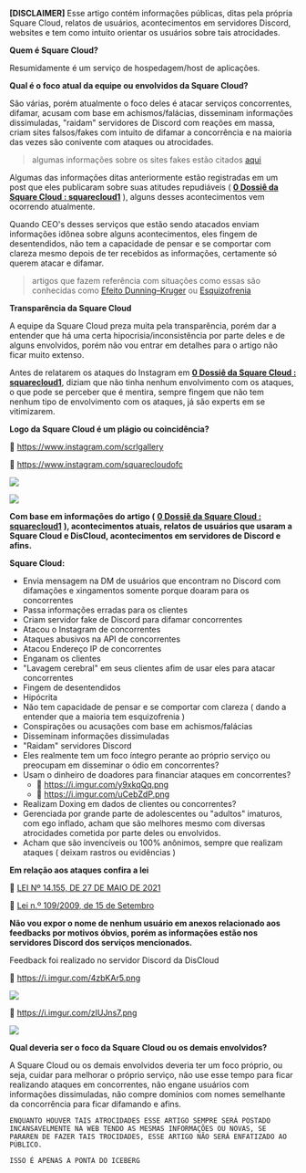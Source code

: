 **\[DISCLAIMER\]** Esse artigo contém informações públicas, ditas pela própria Square Cloud, relatos de usuários, acontecimentos em servidores Discord, websites e tem como intuito orientar os usuários sobre tais atrocidades. 

**Quem é Square Cloud?**

Resumidamente é um serviço de hospedagem/host de aplicações.

**Qual é o foco atual da equipe ou envolvidos da Square Cloud?**

São várias, porém atualmente o foco deles é atacar serviços concorrentes, difamar, acusam com base em achismos/falácias, disseminam informações dissimuladas, "raidam" servidores de Discord com reações em massa, criam sites falsos/fakes com intuito de difamar a concorrência e na maioria das vezes são conivente com ataques ou atrocidades.

>algumas informações sobre os sites fakes estão citados [aqui](https://github.com/CopyCloud-v2/verdadeira-face/tree/main/pérolas/Quantos%20sites%20fakes%20vão%20criar%20usando%20o%20nome%20da%20DisCloud)

Algumas das informações ditas anteriormente estão registradas em um post que eles publicaram sobre suas atitudes repudiáveis ( [**0 Dossiê da Square Cloud : squarecloud1**](https://www.reddit.com/user/squarecloud1/comments/vvtqrk/0_dossi%C3%AA_da_square_cloud/) ), alguns desses acontecimentos vem ocorrendo atualmente.

Quando CEO's desses serviços que estão sendo atacados enviam informações idônea sobre alguns acontecimentos, eles fingem de desentendidos, não tem a capacidade de pensar e se comportar com clareza mesmo depois de ter recebidos as informações, certamente só querem atacar e difamar.

>artigos que fazem referência com situações como essas são conhecidas como [Efeito Dunning–Kruger](https://pt.wikipedia.org/wiki/Efeito_Dunning%E2%80%93Kruger) ou [Esquizofrenia](https://pt.wikipedia.org/wiki/Esquizofrenia)

**Transparência da Square Cloud**

A equipe da Square Cloud preza muita pela transparência, porém dar a entender que há uma certa hipocrisia/inconsistência por parte deles e de alguns envolvidos, porém não vou entrar em detalhes para o artigo não ficar muito extenso.

Antes de relatarem os ataques do Instagram em [**0 Dossiê da Square Cloud : squarecloud1**](https://www.reddit.com/user/squarecloud1/comments/vvtqrk/0_dossi%C3%AA_da_square_cloud/), diziam que não tinha nenhum envolvimento com os ataques, o que pode se perceber que é mentira, sempre fingem que não tem nenhum tipo de envolvimento com os ataques, já são experts em se vitimizarem.

**Logo da Square Cloud é um plágio ou coincidência?**

🔗 https://www.instagram.com/scrlgallery

🔗 https://www.instagram.com/squarecloudofc

![](https://i.imgur.com/RwFmpc5.png)

![](https://i.imgur.com/mSBZwTb.png)

**Com base em informações do artigo (** [**0 Dossiê da Square Cloud : squarecloud1**](https://www.reddit.com/user/squarecloud1/comments/vvtqrk/0_dossi%C3%AA_da_square_cloud/) **), acontecimentos atuais, relatos de usuários que usaram a Square Cloud e DisCloud, acontecimentos em servidores de Discord e afins.**

**Square Cloud:**

* Envia mensagem na DM de usuários que encontram no Discord com difamações e xingamentos somente porque doaram para os concorrentes
* Passa informações erradas para os clientes
* Criam servidor fake de Discord para difamar concorrentes
* Atacou o Instagram de concorrentes
* Ataques abusivos na API de concorrentes
* Atacou Endereço IP de concorrentes
* Enganam os clientes
* "Lavagem cerebral" em seus clientes afim de usar eles para atacar concorrentes
* Fingem de desentendidos
* Hipócrita
* Não tem capacidade de pensar e se comportar com clareza ( dando a entender que a maioria tem esquizofrenia )
* Conspirações ou acusações com base em achismos/falácias
* Disseminam informações dissimuladas
* "Raidam" servidores Discord
* Eles realmente tem um foco íntegro perante ao próprio serviço ou preocupam em disseminar o ódio em concorrentes?
* Usam o dinheiro de doadores para financiar ataques em concorrentes? 
  - 🔗 https://i.imgur.com/y9xkqQq.png
  - 🔗  https://i.imgur.com/uCebZdP.png
* Realizam Doxing em dados de clientes ou concorrentes?
* Gerenciada por grande parte de adolescentes ou "adultos" imaturos, com ego inflado, acham que são melhores mesmo com diversas atrocidades cometida por parte deles ou envolvidos.
* Acham que são invencíveis ou 100% anônimos, sempre que realizam ataques ( deixam rastros ou evidências )

**Em relação aos ataques confira a lei**

🔗 [LEI Nº 14.155, DE 27 DE MAIO DE 2021](https://www.planalto.gov.br/ccivil_03/_ato2019-2022/2021/lei/L14155.htm)

🔗 [Lei n.º 109/2009, de 15 de Setembro](https://www.pgdlisboa.pt/leis/lei_mostra_articulado.php?nid=1137&tabela=leis)

**Não vou expor o nome de nenhum usuário em anexos relacionado aos feedbacks por motivos óbvios, porém as informações estão nos servidores Discord dos serviços mencionados.**

Feedback foi realizado no servidor Discord da DisCloud

🔗 https://i.imgur.com/4zbKAr5.png

![](https://i.imgur.com/4zbKAr5.png)

🔗 https://i.imgur.com/zIUJns7.png

![](https://i.imgur.com/zIUJns7.png)

**Qual deveria ser o foco da Square Cloud ou os demais envolvidos?**

A Square Cloud ou os demais envolvidos deveria ter um foco próprio, ou seja, cuidar para melhorar o próprio serviço, não use esse tempo para ficar realizando ataques em concorrentes, não engane usuários com informações dissimuladas, não compre domínios com nomes semelhante da concorrência para ficar difamando e afins. 

`ENQUANTO HOUVER TAIS ATROCIDADES ESSE ARTIGO SEMPRE SERÁ POSTADO INCANSAVELMENTE NA WEB TENDO AS MESMAS INFORMAÇÕES OU NOVAS, SE PARAREN DE FAZER TAIS TROCIDADES, ESSE ARTIGO NÃO SERÁ ENFATIZADO AO PÚBLICO.`

`ISSO É APENAS A PONTA DO ICEBERG`
